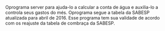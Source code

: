 Oprograma server para ajuda-lo a calcular a conta de água e auxilia-lo  a controla seus gastos do més. Oprograma segue a tabela da SABESP atualizada para abril de 2016. Esse programa tem sua validade de acordo com os reajuste da tabela de combraça da SABESP.
